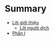 # Summary

* [Lời giới thiệu](README.md)
   * [Lời người dịch](loi_nguoi_dich.md)
* [Phần I](chapter1.md)

